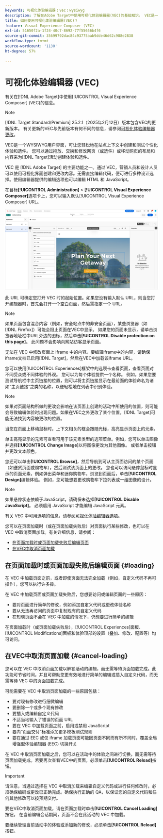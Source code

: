 ```yaml
---
keywords: 可视化体验编辑器；vec；wysiwyg
description: 了解在Adobe Target中使用可视化体验编辑器(VEC)的基础知识。 VEC是一个WYSIWYG编辑器，可让您轻松创建个性化体验。
title: 如何使用可视化体验编辑器(VEC)？
feature: Visual Experience Composer (VEC)
exl-id: 51650f2a-1f24-40c7-8692-77f55656b4f6
source-git-commit: 35699792dac84c93775aab9dde46d62c988e2838
workflow-type: tm+mt
source-wordcount: '1130'
ht-degree: 57%

---
```


# 可视化体验编辑器 (VEC)

有关在[!DNL Adobe Target]中使用[!UICONTROL Visual Experience Composer] (VEC)的信息。

>[!NOTE]
>
>[!DNL Target Standard/Premium] 25.2.1（2025年2月12日）版本包含VEC的更新版本。 有关更新的VEC与先前版本有何不同的信息，请参阅[可视化体验编辑器更改](/help/main/c-experiences/c-visual-experience-composer/vec-changes.md)。

VEC是一个WYSIWYG用户界面，可让您轻松地在站点上下文中创建和测试个性化体验和选件。 您可以通过拖放、交换和修改网页（或选件）或移动网页的布局和内容来为[!DNL Target]活动创建体验和选件。

VEC 是 [!DNL Adobe Target] 的主要功能之一。通过 VEC，营销人员和设计人员可以使用可视化界面创建和更改内容。无需直接编辑代码，便可进行多种设计选择。使用编辑器提供的编辑选项也可以编辑 HTML 和 JavaScript。

在目标&#x200B;**[!UICONTROL Administration]** > **[!UICONTROL Visual Experience Composer]**&#x200B;选项卡上，您可以输入默认[!UICONTROL Visual Experience Composer] URL。

![VEC 高亮显示](/help/main/c-experiences/c-visual-experience-composer/assets/vec-highlight-refresh.png)

此 URL 可确定您打开 VEC 时的起始位置。如果您没有输入默认 URL，则当您打开编辑器时，首先会打开一个空白页面，然后需指定一个 URL。

>[!NOTE]
>
>如果页面包含混合内容（例如，安全站点中的非安全页面），某些浏览器（如[!DNL Firefox]）可能会阻止页面在VEC中显示。 如果您的页面未显示，请单击浏览器地址栏中URL旁边的图标，然后单击&#x200B;**[!UICONTROL Disable protection on this page]**。 此问题不会影响向网站访客显示页面。

无法在 VEC 中修改页面上 iframe 中的内容。要编辑iframe中的内容，请确保iframe文档已启用[!DNL Target]，然后在VEC中加载该iframe URL。

您可以使用[!UICONTROL Experiences]框架中的选项卡查看页面，查看页面对不同受众或不同体验的外观。 您可以为每个体验提供一个名称。 例如，如果您要测试导航栏中主页链接的位置，则可以将主页链接显示在最前面的体验命名为诸如“主页链接”之类的名称，以便轻松地在列表中识别体验。

>[!NOTE]
>
>如果对页面结构所做的更改会影响在该页面上创建的活动中所使用的位置，则可能会导致编辑体验时出现问题。如果在VEC之外更改了某个位置，[!DNL Target]可能无法找到内容被更改的位置。

当您在页面上移动鼠标时，上下文相关的框会跟随光标，高亮显示页面上的元素。

<!--Click the **[!UICONTROL Overlays]** icon to change the way the highlight displays. For example, you can choose to highlight only images, links, regional mboxes, modifications, or JavaScript. You can change the color of the highlight. You can also specify a highlight color and type of fill used to highlight different element types.

![Change Overlay settings](/help/main/c-experiences/c-visual-experience-composer/assets/change-overlay.png)-->

单击高亮显示的元素可查看可用于该元素类型的选项菜单。例如，您可以单击图像并选择&#x200B;**[!UICONTROL Change Image]**&#x200B;以将图像更改为其他图像。 或者单击按钮并更改文本颜色。

您还可以单击&#x200B;**[!UICONTROL Browse]**，然后导航到可从主页面访问的某个页面（如送货页面或购物车），然后测试该页面上的更改。 您也可以访问悬停鼠标时显示的页面元素，例如弹出菜单和迷你购物车。浏览到页面后，单击&#x200B;**[!UICONTROL Design]**&#x200B;编辑体验。 例如，您可能想要更改购物车下拉列表或一组图像的设计。

>[!NOTE]
>
>如果悬停状态依赖于JavaScript，请确保未选择&#x200B;**[!UICONTROL Disable JavaScript]**。 必须启用 JavaScript 才能编辑 JavaScript 元素。

有关 VEC 中可用选项的信息，请参阅[可视化体验编辑器选项](/help/main/c-experiences/c-visual-experience-composer/viztarget-options.md#reference_3BD1BEEAFA584A749ED2D08F14732E81)。

您可以在页面加载时（或在页面加载失败后）对页面执行某些修改，也可以在 VEC 中取消页面加载。有关详细信息，请参阅：

* [在页面加载时或页面加载失败后编辑页面](#loading)
* [在VEC中取消页面加载](#cancel-loading)

## 在页面加载时或页面加载失败后编辑页面 {#loading}

在 VEC 中加载页面之前，或者即使页面无法完全加载（例如，自定义代码不再可操作），您可以执行许多操。

在 VEC 中加载页面或页面加载失败后，您想要访问或编辑页面的一些原因：

* 要对页面进行简单的修改，例如添加自定义代码或更改体验名称
* 要从无法再访问的页面中复制现有的自定义代码
* 在知晓页面不会在 VEC 中加载的情况下，仍想要进行简单的编辑

在页面加载时（或页面加载失败后），[!UICONTROL Experiences]面板、[!UICONTROL Modifications]面板和体验顶部的设置（叠加、修改、配置等）均可访问。

## 在VEC中取消页面加载 {#cancel-loading}

您可以在 VEC 中取消页面加载以解锁活动的编辑，而无需等待页面加载完成。此功能可节省时间，并且可帮助您更有效地进行简单的编辑或插入自定义代码，而无需等待 VEC 中的页面加载完成。

可能需要在 VEC 中取消页面加载的一些原因包括：

* 要对现有修改进行细微编辑
* 要删除一个或多个现有修改
* 要插入或编辑自定义代码
* 不适当地输入了错误的页面 URL
* 要在 VEC 中加载页面之前，启用或禁用 JavaScript
* 要向“页面交付”标准添加更多模板测试规则
* 要在通过 EEC 或仅 iframe 加载页面可能因页面不同而有所不同时，覆盖全局增强型体验编辑器 (EEC) 切换开关

在 VEC 中取消页面加载之后，您可以在活动中的体验之间进行切换，而无需等待页面加载完成。若要再次查看VEC中的页面，必须单击&#x200B;**[!UICONTROL Reload]**&#x200B;按钮。

>[!IMPORTANT]
>
>请注意，当通过选择在 VEC 中取消加载来编辑自定义代码或进行任何修改时，必须确保编码或更改已正确完成。确保执行正确的 QA，以保证您的自定义代码和任何其他修改可以按预期交付。

要在VEC中取消页面加载，请在页面加载时单击&#x200B;**[!UICONTROL Cancel Loading]**&#x200B;按钮。 在当前编辑会话期间，页面不会在此活动的 VEC 中加载。

要继续管理当前活动中的体验或添加新的修改，必须单击&#x200B;**[!UICONTROL Reload]**&#x200B;按钮。
